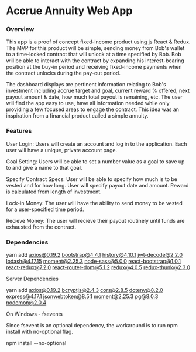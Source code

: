 # Accrue Annuity Web App

### Overview
This app is a proof of concept fixed-income product using js React & Redux. The MVP for this product will be simple, sending money from Bob's wallet to a time-locked contract that will unlock at a time specified by Bob. Bob will be able to interact with the contract by expanding his interest-bearing position at the buy-in period and receiving fixed-income payments when the contract unlocks during the pay-out period.

The dashboard displays are pertinent information relating to Bob's investment including accrue target and goal, current reward % offered, next payout amount & date, how much total payout is remaining, etc.  The user will find the app easy to use, have all information needed while only providing a few focused areas to engage the contract. This idea was an inspiration from a financial product called a simple annuity.

### Features
User Login: Users will create an account and log in to the application. Each user will have a unique, private account page.

Goal Setting: Users will be able to set a number value as a goal to save up to and give a name to that goal.

Specify Contract Specs: User will be able to specify how much is to be vested and for how long. User will specify payout date and amount. Reward is calculated from length of investment.

Lock-in Money: The user will have the ability to send money to be vested for a user-specified time period.

Recieve Money: The user will recieve their payout routinely until funds are exhausted from the contract.


### Dependencies

yarn add
axios@0.19.2
bootstrap@4.4.1
history@4.10.1
jwt-decode@2.2.0
lodash@4.17.15
moment@2.25.3
node-sass@5.0.0
react-bootstrap@1.0.1
react-redux@7.2.0
react-router-dom@5.1.2
redux@4.0.5
redux-thunk@2.3.0

Server Dependencies

yarn add 
axios@0.19.2 
bcryptjs@2.4.3 
cors@2.8.5 
dotenv@8.2.0 
express@4.17.1 
jsonwebtoken@8.5.1 
moment@2.25.3 
pg@8.0.3 
nodemon@2.0.4

On Windows - fsevents

Since fsevent is an optional dependency, the workaround is to run npm install with no-optional flag.

npm install --no-optional
